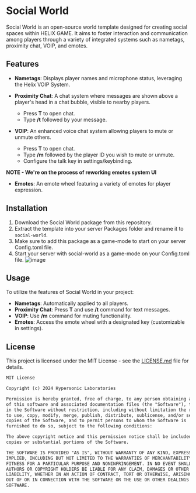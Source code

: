 # Social World

Social World is an open-source world template designed for creating social spaces within HELIX GAME. It aims to foster interaction and communication among players through a variety of integrated systems such as nametags, proximity chat, VOIP, and emotes.

## Features

- **Nametags**: Displays player names and microphone status, leveraging the Helix VOIP System.

- **Proximity Chat**: A chat system where messages are shown above a player's head in a chat bubble, visible to nearby players.
  - Press **T** to open chat.
  - Type **/t** followed by your message.

- **VOIP**: An enhanced voice chat system allowing players to mute or unmute others.
  - Press **T** to open chat.
  - Type **/m** followed by the player ID you wish to mute or unmute.
  - Configure the talk key in settings/keybinding.


**NOTE - We're on the process of reworking emotes system UI**
- **Emotes**: An emote wheel featuring a variety of emotes for player expression.

## Installation

1. Download the Social World package from this repository.
2. Extract the template into your server Packages folder and rename it to `social-world`.
3. Make sure to add this package as a game-mode to start on your server Config.toml file.
4. Start your server with social-world as a game-mode on your Config.toml file.
![image](https://github.com/helix-game/Social-World/assets/67294331/641e9df8-4fdb-4f37-a431-33625ac82c10)

## Usage

To utilize the features of Social World in your project:

- **Nametags**: Automatically applied to all players.
- **Proximity Chat**: Press **T** and use **/t** command for text messages.
- **VOIP**: Use **/m** command for muting functionality.
- **Emotes**: Access the emote wheel with a designated key (customizable in settings).

## License

This project is licensed under the MIT License - see the [LICENSE.md](LICENSE.md) file for details.

```markdown
MIT License

Copyright (c) 2024 Hypersonic Laboratories

Permission is hereby granted, free of charge, to any person obtaining a copy
of this software and associated documentation files (the "Software"), to deal
in the Software without restriction, including without limitation the rights
to use, copy, modify, merge, publish, distribute, sublicense, and/or sell
copies of the Software, and to permit persons to whom the Software is
furnished to do so, subject to the following conditions:

The above copyright notice and this permission notice shall be included in all
copies or substantial portions of the Software.

THE SOFTWARE IS PROVIDED "AS IS", WITHOUT WARRANTY OF ANY KIND, EXPRESS OR
IMPLIED, INCLUDING BUT NOT LIMITED TO THE WARRANTIES OF MERCHANTABILITY,
FITNESS FOR A PARTICULAR PURPOSE AND NONINFRINGEMENT. IN NO EVENT SHALL THE
AUTHORS OR COPYRIGHT HOLDERS BE LIABLE FOR ANY CLAIM, DAMAGES OR OTHER
LIABILITY, WHETHER IN AN ACTION OF CONTRACT, TORT OR OTHERWISE, ARISING FROM,
OUT OF OR IN CONNECTION WITH THE SOFTWARE OR THE USE OR OTHER DEALINGS IN THE
SOFTWARE.
